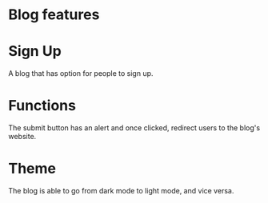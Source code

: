 # Blog features

# Sign Up
A blog that has option for people to sign up.

# Functions
The submit button has an alert and once clicked, redirect users to the blog's website.

# Theme
The blog is able to go from dark mode to light mode, and vice versa.